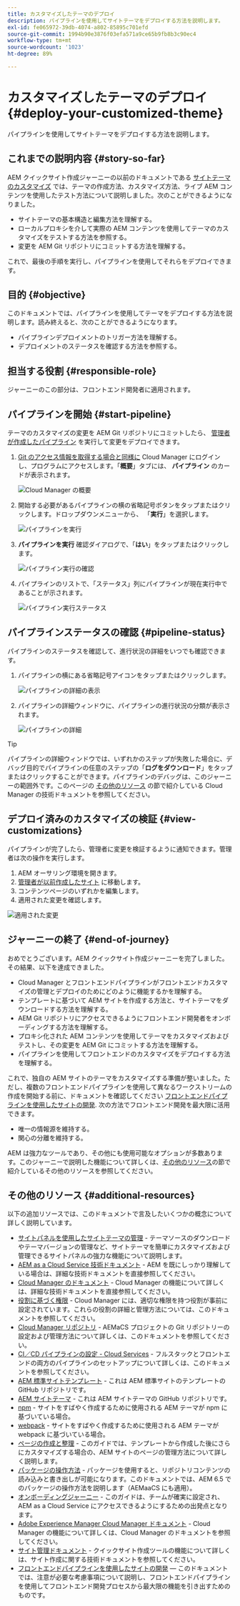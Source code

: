 ```yaml
---
title: カスタマイズしたテーマのデプロイ
description: パイプラインを使用してサイトテーマをデプロイする方法を説明します。
exl-id: fe065972-39db-4074-a802-85895c701efd
source-git-commit: 1994b90e3876f03efa571a9ce65b9fb8b3c90ec4
workflow-type: tm+mt
source-wordcount: '1023'
ht-degree: 89%

---
```


# カスタマイズしたテーマのデプロイ {#deploy-your-customized-theme}

パイプラインを使用してサイトテーマをデプロイする方法を説明します。

## これまでの説明内容 {#story-so-far}

AEM クイックサイト作成ジャーニーの以前のドキュメントである [サイトテーマのカスタマイズ](customize-theme.md) では、テーマの作成方法、カスタマイズ方法、ライブ AEM コンテンツを使用したテスト方法について説明しました。次のことができるようになりました。

* サイトテーマの基本構造と編集方法を理解する。
* ローカルプロキシを介して実際の AEM コンテンツを使用してテーマのカスタマイズをテストする方法を参照する。
* 変更を AEM Git リポジトリにコミットする方法を理解する。

これで、最後の手順を実行し、パイプラインを使用してそれらをデプロイできます。

## 目的 {#objective}

このドキュメントでは、パイプラインを使用してテーマをデプロイする方法を説明します。読み終えると、次のことができるようになります。

* パイプラインデプロイメントのトリガー方法を理解する。
* デプロイメントのステータスを確認する方法を参照する。

## 担当する役割 {#responsible-role}

ジャーニーのこの部分は、フロントエンド開発者に適用されます。

## パイプラインを開始 {#start-pipeline}

テーマのカスタマイズの変更を AEM Git リポジトリにコミットしたら、 [管理者が作成したパイプライン](pipeline-setup.md) を実行して変更をデプロイできます。

1. [Git のアクセス情報を取得する場合と同様に](retrieve-access.md) Cloud Manager にログインし、プログラムにアクセスします。「**概要**」タブには、 **パイプライン** のカードが表示されます。

   ![Cloud Manager の概要](assets/cloud-manager-overview.png)

1. 開始する必要があるパイプラインの横の省略記号ボタンをタップまたはクリックします。ドロップダウンメニューから、 「**実行**」を選択します。

   ![パイプラインを実行](assets/run-pipeline.png)

1. **パイプラインを実行** 確認ダイアログで、「**はい**」をタップまたはクリックします。

   ![パイプライン実行の確認](assets/pipeline-confirm.png)

1. パイプラインのリストで、「ステータス」列にパイプラインが現在実行中であることが示されます。

   ![パイプライン実行ステータス](assets/pipeline-running.png)

## パイプラインステータスの確認 {#pipeline-status}

パイプラインのステータスを確認して、進行状況の詳細をいつでも確認できます。

1. パイプラインの横にある省略記号アイコンをタップまたはクリックします。

   ![パイプラインの詳細の表示](assets/view-pipeline-details.png)

1. パイプラインの詳細ウィンドウに、パイプラインの進行状況の分類が表示されます。

   ![パイプラインの詳細](assets/pipeline-details.png)

>[!TIP]
>
>パイプラインの詳細ウィンドウでは、いずれかのステップが失敗した場合に、デバッグ目的でパイプラインの任意のステップの「**ログをダウンロード**」をタップまたはクリックすることができます。パイプラインのデバッグは、このジャーニーの範囲外です。このページの [その他のリソース](#additional-resources) の節で紹介している Cloud Manager の技術ドキュメントを参照してください。

## デプロイ済みのカスタマイズの検証 {#view-customizations}

パイプラインが完了したら、管理者に変更を検証するように通知できます。管理者は次の操作を実行します。

1. AEM オーサリング環境を開きます。
1. [管理者が以前作成したサイト](create-site.md) に移動します。
1. コンテンツページのいずれかを編集します。
1. 適用された変更を確認します。

![適用された変更](assets/changes-applied.png)

## ジャーニーの終了 {#end-of-journey}

おめでとうございます。AEM クイックサイト作成ジャーニーを完了しました。その結果、以下を達成できました。

* Cloud Manager とフロントエンドパイプラインがフロントエンドカスタマイズの管理とデプロイのためにどのように機能するかを理解する。
* テンプレートに基づいて AEM サイトを作成する方法と、サイトテーマをダウンロードする方法を理解する。
* AEM Git リポジトリにアクセスできるようにフロントエンド開発者をオンボーディングする方法を理解する。
* プロキシ化された AEM コンテンツを使用してテーマをカスタマイズおよびテストし、その変更を AEM Git にコミットする方法を理解する。
* パイプラインを使用してフロントエンドのカスタマイズをデプロイする方法を理解する。

これで、独自の AEM サイトのテーマをカスタマイズする準備が整いました。ただし、複数のフロントエンドパイプラインを使用して異なるワークストリームの作成を開始する前に、ドキュメントを確認してください [フロントエンドパイプラインを使用したサイトの開発](/help/implementing/developing/introduction/developing-with-front-end-pipelines.md). 次の方法でフロントエンド開発を最大限に活用できます。

* 唯一の情報源を維持する。
* 関心の分離を維持する。

AEM は強力なツールであり、その他にも使用可能なオプションが多数あります。このジャーニーで説明した機能について詳しくは、[その他のリソース](#additional-resources)の節で紹介しているその他のリソースを参照してください。

## その他のリソース {#additional-resources}

以下の追加リソースでは、このドキュメントで言及したいくつかの概念について詳しく説明しています。

* [サイトパネルを使用したサイトテーマの管理](/help/sites-cloud/administering/site-creation/site-rail.md) - テーマソースのダウンロードやテーマバージョンの管理など、サイトテーマを簡単にカスタマイズおよび管理できるサイトパネルの強力な機能について説明します。
* [AEM as a Cloud Service 技術ドキュメント](https://experienceleague.adobe.com/docs/experience-manager-cloud-service.html?lang=ja) - AEM を既にしっかり理解している場合は、詳細な技術ドキュメントを直接参照してください。
* [Cloud Manager のドキュメント](https://experienceleague.adobe.com/docs/experience-manager-cloud-service/onboarding/onboarding-concepts/cloud-manager-introduction.html?lang=ja) - Cloud Manager の機能について詳しくは、詳細な技術ドキュメントを直接参照してください。
* [役割に基づく権限](https://experienceleague.adobe.com/docs/experience-manager-cloud-manager/using/requirements/role-based-permissions.html?lang=ja) - Cloud Manager には、適切な権限を持つ役割が事前に設定されています。これらの役割の詳細と管理方法については、このドキュメントを参照してください。
* [Cloud Manager リポジトリ](/help/implementing/cloud-manager/managing-code/cloud-manager-repositories.md) - AEMaCS プロジェクトの Git リポジトリーの設定および管理方法について詳しくは、このドキュメントを参照してください。
* [CI／CD パイプラインの設定 - Cloud Services](/help/implementing/cloud-manager/configuring-pipelines/introduction-ci-cd-pipelines.md) - フルスタックとフロントエンドの両方のパイプラインのセットアップについて詳しくは、このドキュメントを参照してください。
* [AEM 標準サイトテンプレート](https://github.com/adobe/aem-site-template-standard) - これは AEM 標準サイトのテンプレートの GitHub リポジトリです。
* [AEM サイトテーマ](https://github.com/adobe/aem-site-template-standard-theme-e2e) - これは AEM サイトテーマの GitHub リポジトリです。
* [npm](https://www.npmjs.com) - サイトをすばやく作成するために使用される AEM テーマが npm に基づいている場合。
* [webpack](https://webpack.js.org) - サイトをすばやく作成するために使用される AEM テーマが webpack に基づいている場合。
* [ページの作成と整理](/help/sites-cloud/authoring/fundamentals/organizing-pages.md) - このガイドでは、テンプレートから作成した後にさらにカスタマイズする場合の、AEM サイトのページの管理方法について詳しく説明します。
* [パッケージの操作方法](/help/implementing/developing/tools/package-manager.md) - パッケージを使用すると、リポジトリコンテンツの読み込みと書き出しが可能になります。このドキュメントでは、AEM 6.5 でのパッケージの操作方法を説明します（AEMaaCS にも適用）。
* [オンボーディングジャーニー](/help/journey-onboarding/overview.md) - このガイドは、チームが確実に設定され、AEM as a Cloud Service にアクセスできるようにするための出発点となります。
* [Adobe Experience Manager Cloud Manager ドキュメント](https://experienceleague.adobe.com/docs/experience-manager-cloud-manager/using/introduction-to-cloud-manager.html?lang=ja) - Cloud Manager の機能について詳しくは、Cloud Manager のドキュメントを参照してください。
* [サイト管理ドキュメント](/help/sites-cloud/administering/site-creation/create-site.md) - クイックサイト作成ツールの機能について詳しくは、サイト作成に関する技術ドキュメントを参照してください。
* [フロントエンドパイプラインを使用したサイトの開発](/help/implementing/developing/introduction/developing-with-front-end-pipelines.md)  — このドキュメントでは、注意が必要な考慮事項について説明し、フロントエンドパイプラインを使用してフロントエンド開発プロセスから最大限の機能を引き出すためのものです。

